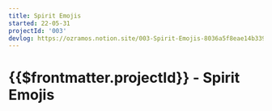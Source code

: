 ```yaml
---
title: Spirit Emojis
started: 22-05-31
projectId: '003'
devlog: https://ozramos.notion.site/003-Spirit-Emojis-8036a5f8eae14b33967779a80672a170
---
```

# {{$frontmatter.projectId}} - Spirit Emojis

<Midifungi title="Spirit Emojis" id="sketch-003" height=600 :layers="['@midifungi/003/bg', '@midifungi/003/shapes', '@midifungi/003/checker', '@midifungi/003/self', '@midifungi/003/squid']" />


<div class="row">
  <div class="col-6">
    <Midifungi title="Spirit Emojis" id="sketch-003" height=300 :layers="['@midifungi/003/bg', '@midifungi/003/shapes', '@midifungi/003/checker', '@midifungi/003/self', '@midifungi/003/squid']" />
  </div>
  <div class="col-6">
    <Midifungi title="Spirit Emojis" id="sketch-003" height=300 :layers="['@midifungi/003/bg', '@midifungi/003/shapes', '@midifungi/003/checker', '@midifungi/003/self', '@midifungi/003/squid']" />
  </div>
</div>